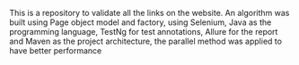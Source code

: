 This is a repository to validate all the links on the website. An algorithm was built using Page object model and factory, using Selenium, Java as the programming language, TestNg for test annotations, Allure for the report and Maven as the project architecture, the parallel method was applied to have better performance
